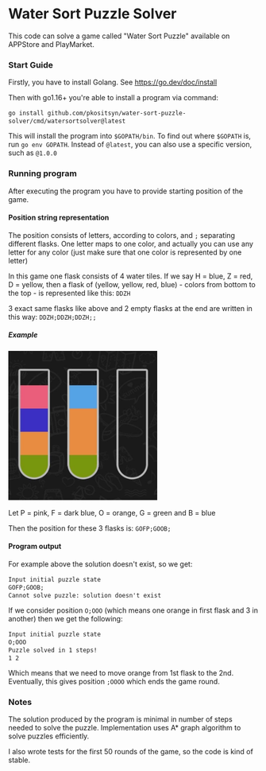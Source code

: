 # Water Sort Puzzle Solver

This code can solve a game called "Water Sort Puzzle" 
available on APPStore and PlayMarket.

### Start Guide

Firstly, you have to install Golang. See https://go.dev/doc/install

Then with go1.16+ you're able to install a program via command:
```
go install github.com/pkositsyn/water-sort-puzzle-solver/cmd/watersortsolver@latest
```
This will install the program into `$GOPATH/bin`. 
To find out where `$GOPATH` is, run `go env GOPATH`. 
Instead of `@latest`, you can also use a specific version, such as `@1.0.0`

### Running program
After executing the program you have to provide starting position of the game. 

#### Position string representation

The position consists of letters, according to colors, and `;` separating different flasks.
One letter maps to one color, and actually you can use any letter for any color (just make sure that one color is represented by one letter)

In this game one flask consists of 4 water tiles. If we say H = blue, Z = red, D = yellow, 
then a flask of (yellow, yellow, red, blue) - colors from bottom to the top - is represented like this: `DDZH`

3 exact same flasks like above and 2 empty flasks at the end are written in this way: `DDZH;DDZH;DDZH;;`

##### Example
<p><img src="./pictures/3flasks.jpg" width="300" height="300"></p>

Let P = pink, F = dark blue, O = orange, G = green and B = blue

Then the position for these 3 flasks is: `GOFP;GOOB;`

#### Program output

For example above the solution doesn't exist, so we get:
```
Input initial puzzle state
GOFP;GOOB;
Cannot solve puzzle: solution doesn't exist
```

If we consider position `O;OOO` (which means one orange in first flask and 3 in another)
then we get the following:

```
Input initial puzzle state
O;OOO
Puzzle solved in 1 steps!
1 2
```

Which means that we need to move orange from 1st flask to the 2nd.
Eventually, this gives position `;OOOO` which ends the game round.

### Notes

The solution produced by the program is minimal in number of steps needed to solve the puzzle.
Implementation uses A* graph algorithm to solve puzzles efficiently.

I also wrote tests for the first 50 rounds of the game, so the code is kind of stable.



